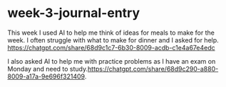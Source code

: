# week-3-journal-entry

This week I used AI to help me think of ideas for meals to make for the week. I often struggle with what to make for dinner and I asked for help. https://chatgpt.com/share/68d9c1c7-6b30-8009-acdb-c1e4a67e4edc

I also asked AI to help me with practice problems as I have an exam on Monday and need to study.https://chatgpt.com/share/68d9c290-a880-8009-a17a-9e696f321409.
